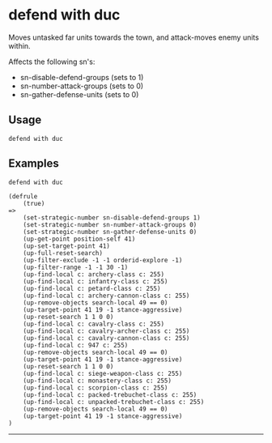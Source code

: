 # defend with duc
Moves untasked far units towards the town, and attack-moves enemy units within.

Affects the following sn's:
 - sn-disable-defend-groups (sets to 1)
 - sn-number-attack-groups (sets to 0)
 - sn-gather-defense-units (sets to 0)
## Usage
```
defend with duc
```
## Examples
```
defend with duc
```
```
(defrule
    (true)
=>
    (set-strategic-number sn-disable-defend-groups 1)
    (set-strategic-number sn-number-attack-groups 0)
    (set-strategic-number sn-gather-defense-units 0)
    (up-get-point position-self 41)
    (up-set-target-point 41)
    (up-full-reset-search)
    (up-filter-exclude -1 -1 orderid-explore -1)
    (up-filter-range -1 -1 30 -1)
    (up-find-local c: archery-class c: 255)
    (up-find-local c: infantry-class c: 255)
    (up-find-local c: petard-class c: 255)
    (up-find-local c: archery-cannon-class c: 255)
    (up-remove-objects search-local 49 == 0)
    (up-target-point 41 19 -1 stance-aggressive)
    (up-reset-search 1 1 0 0)
    (up-find-local c: cavalry-class c: 255)
    (up-find-local c: cavalry-archer-class c: 255)
    (up-find-local c: cavalry-cannon-class c: 255)
    (up-find-local c: 947 c: 255)
    (up-remove-objects search-local 49 == 0)
    (up-target-point 41 19 -1 stance-aggressive)
    (up-reset-search 1 1 0 0)
    (up-find-local c: siege-weapon-class c: 255)
    (up-find-local c: monastery-class c: 255)
    (up-find-local c: scorpion-class c: 255)
    (up-find-local c: packed-trebuchet-class c: 255)
    (up-find-local c: unpacked-trebuchet-class c: 255)
    (up-remove-objects search-local 49 == 0)
    (up-target-point 41 19 -1 stance-aggressive)
)

```
---
